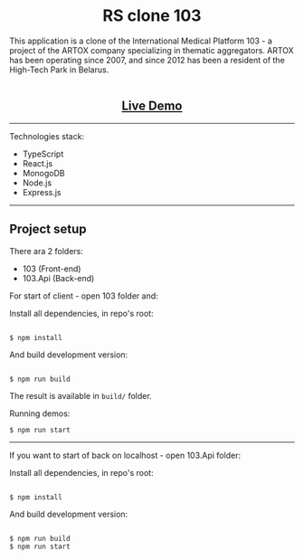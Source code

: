 <h1 align="center">RS clone 103</h1>

This application is a clone of the International Medical Platform 103 - a project of the ARTOX company specializing in thematic aggregators. ARTOX has been operating since 2007, and since 2012 has been a resident of the High-Tech Park in Belarus.

![]()

<h2 align="center"><a href="/">Live Demo</a></h2>

---

Technologies stack:
- TypeScript
- React.js
- MonogoDB
- Node.js
- Express.js

---

## Project setup

There ara 2 folders: 
- 103 (Front-end)
- 103.Api (Back-end)

For start of client - open 103 folder and:

Install all dependencies, in repo's root:

```

$ npm install

```
And build development version:

```

$ npm run build

```
The result is available in `build/` folder.

Running demos:

`$ npm run start`

---

If you want to start of back on localhost - open 103.Api folder:

Install all dependencies, in repo's root:

```

$ npm install

```
And build development version:

```

$ npm run build
$ npm run start

```


